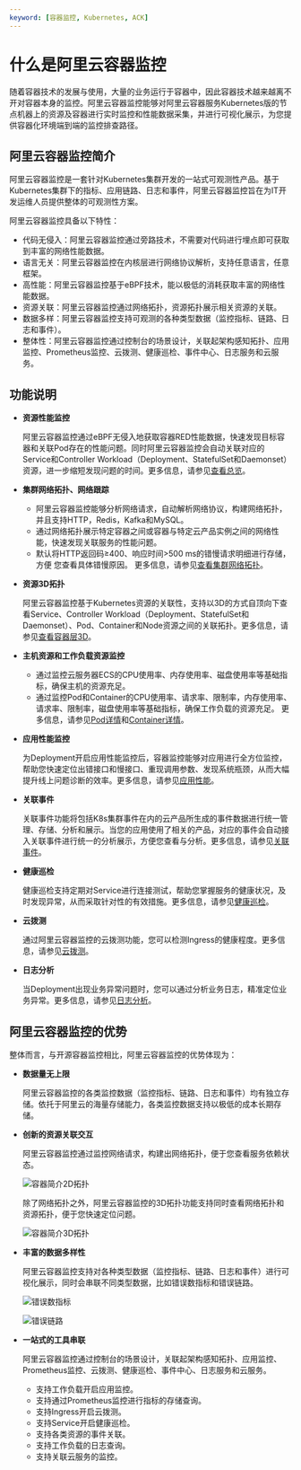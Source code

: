 ```yaml
---
keyword: [容器监控, Kubernetes, ACK]
---
```


# 什么是阿里云容器监控

随着容器技术的发展与使用，大量的业务运行于容器中，因此容器技术越来越离不开对容器本身的监控。阿里云容器监控能够对阿里云容器服务Kubernetes版的节点机器上的资源及容器进行实时监控和性能数据采集，并进行可视化展示，为您提供容器化环境端到端的监控排查路径。

## 阿里云容器监控简介

阿里云容器监控是一套针对Kubernetes集群开发的一站式可观测性产品。基于Kubernetes集群下的指标、应用链路、日志和事件，阿里云容器监控旨在为IT开发运维人员提供整体的可观测性方案。

阿里云容器监控具备以下特性：

-   代码无侵入：阿里云容器监控通过旁路技术，不需要对代码进行埋点即可获取到丰富的网络性能数据。
-   语言无关：阿里云容器监控在内核层进行网络协议解析，支持任意语言，任意框架。
-   高性能：阿里云容器监控基于eBPF技术，能以极低的消耗获取丰富的网络性能数据。
-   资源关联：阿里云容器监控通过网络拓扑，资源拓扑展示相关资源的关联。
-   数据多样：阿里云容器监控支持可观测的各种类型数据（监控指标、链路、日志和事件）。
-   整体性：阿里云容器监控通过控制台的场景设计，关联起架构感知拓扑、应用监控、Prometheus监控、云拨测、健康巡检、事件中心、日志服务和云服务。

## 功能说明

-   **资源性能监控**

    阿里云容器监控通过eBPF无侵入地获取容器RED性能数据，快速发现目标容器和关联Pod存在的性能问题。同时阿里云容器监控会自动关联对应的Service和Controller Workload（Deployment、StatefulSet和Daemonset）资源，进一步缩短发现问题的时间。更多信息，请参见[查看总览](/cn.zh-CN/容器监控/使用教程/查看总览.md)。

-   **集群网络拓扑、网络跟踪**

    -   阿里云容器监控能够分析网络请求，自动解析网络协议，构建网络拓扑，并且支持HTTP，Redis，Kafka和MySQL。
    -   通过网络拓扑展示特定容器之间或容器与特定云产品实例之间的网络性能，快速发现关联服务的性能问题。
    -   默认将HTTP返回码≥400、响应时间\>500 ms的错慢请求明细进行存储，方便 您查看具体错慢原因。
    更多信息，请参见[查看集群网络拓扑](/cn.zh-CN/容器监控/使用教程/探索/查看集群网络拓扑.md)。

-   **资源3D拓扑**

    阿里云容器监控基于Kubernetes资源的关联性，支持以3D的方式自顶向下查看Service、Controller Workload（Deployment、StatefulSet和Daemonset）、Pod、Container和Node资源之间的关联拓扑。更多信息，请参见[查看容器层3D](/cn.zh-CN/容器监控/使用教程/探索/查看容器层3D.md)。

-   **主机资源和工作负载资源监控**

    -   通过监控云服务器ECS的CPU使用率、内存使用率、磁盘使用率等基础指标，确保主机的资源充足。
    -   通过监控Pod和Container的CPU使用率、请求率、限制率，内存使用率、请求率、限制率，磁盘使用率等基础指标，确保工作负载的资源充足。
    更多信息，请参见[Pod详情](/cn.zh-CN/容器监控/使用教程/查看资源信息/Pod详情.md)和[Container详情](/cn.zh-CN/容器监控/使用教程/查看资源信息/Container详情.md)。

-   **应用性能监控**

    为Deployment开启应用性能监控后，容器监控能够对应用进行全方位监控，帮助您快速定位出错接口和慢接口、重现调用参数、发现系统瓶颈，从而大幅提升线上问题诊断的效率。更多信息，请参见[应用性能](/cn.zh-CN/容器监控/使用教程/应用性能.md)。

-   **关联事件**

    关联事件功能将包括K8s集群事件在内的云产品所生成的事件数据进行统一管理、存储、分析和展示。当您的应用使用了相关的产品，对应的事件会自动接入关联事件进行统一的分析展示，方便您查看与分析。更多信息，请参见[关联事件](/cn.zh-CN/容器监控/使用教程/关联事件.md)。

-   **健康巡检**

    健康巡检支持定期对Service进行连接测试，帮助您掌握服务的健康状况，及时发现异常，从而采取针对性的有效措施。更多信息，请参见[健康巡检](/cn.zh-CN/容器监控/使用教程/健康巡检.md)。

-   **云拨测**

    通过阿里云容器监控的云拨测功能，您可以检测Ingress的健康程度。更多信息，请参见[云拨测](/cn.zh-CN/容器监控/使用教程/云拨测.md)。

-   **日志分析**

    当Deployment出现业务异常问题时，您可以通过分析业务日志，精准定位业务异常。更多信息，请参见[日志分析](/cn.zh-CN/容器监控/使用教程/日志分析.md)。


## 阿里云容器监控的优势

整体而言，与开源容器监控相比，阿里云容器监控的优势体现为：

-   **数据量无上限**

    阿里云容器监控的各类监控数据（监控指标、链路、日志和事件）均有独立存储。依托于阿里云的海量存储能力，各类监控数据支持以极低的成本长期存储。

-   **创新的资源关联交互**

    阿里云容器监控通过监控网络请求，构建出网络拓扑，便于您查看服务依赖状态。

    ![容器简介2D拓扑](https://static-aliyun-doc.oss-accelerate.aliyuncs.com/assets/img/zh-CN/7823983261/p283737.png)

    除了网络拓扑之外，阿里云容器监控的3D拓扑功能支持同时查看网络拓扑和资源拓扑，便于您快速定位问题。

    ![容器简介3D拓扑](https://static-aliyun-doc.oss-accelerate.aliyuncs.com/assets/img/zh-CN/7823983261/p283738.png)

-   **丰富的数据多样性**

    阿里云容器监控支持对各种类型数据（监控指标、链路、日志和事件）进行可视化展示，同时会串联不同类型数据，比如错误数指标和错误链路。

    ![错误数指标](../images/p283740.png "错误数指标")

    ![错误链路](../images/p283742.png "错误链路")

-   **一站式的工具串联**

    阿里云容器监控通过控制台的场景设计，关联起架构感知拓扑、应用监控、Prometheus监控、云拨测、健康巡检、事件中心、日志服务和云服务。

    -   支持工作负载开启应用监控。
    -   支持通过Prometheus监控进行指标的存储查询。
    -   支持Ingress开启云拨测。
    -   支持Service开启健康巡检。
    -   支持各类资源的事件关联。
    -   支持工作负载的日志查询。
    -   支持关联云服务的监控。

